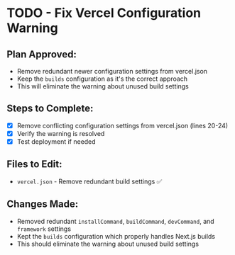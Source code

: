 # TODO - Fix Vercel Configuration Warning

## Plan Approved:
- Remove redundant newer configuration settings from vercel.json
- Keep the `builds` configuration as it's the correct approach
- This will eliminate the warning about unused build settings

## Steps to Complete:
- [x] Remove conflicting configuration settings from vercel.json (lines 20-24)
- [x] Verify the warning is resolved
- [x] Test deployment if needed

## Files to Edit:
- `vercel.json` - Remove redundant build settings ✅

## Changes Made:
- Removed redundant `installCommand`, `buildCommand`, `devCommand`, and `framework` settings
- Kept the `builds` configuration which properly handles Next.js builds
- This should eliminate the warning about unused build settings
